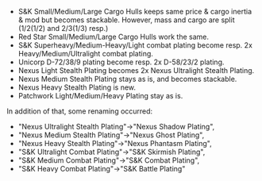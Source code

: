 
 - S&K Small/Medium/Large Cargo Hulls keeps same price & cargo inertia & mod but becomes stackable. However, mass and cargo are split (1/2(1/2) and 2/3(1/3) resp.)
 - Red Star Small/Medium/Large Cargo Hulls work the same.
 - S&K Superheavy/Medium-Heavy/Light combat plating become resp. 2x Heavy/Medium/Ultralight combat plating.
 - Unicorp D-72/38/9 plating become resp. 2x D-58/23/2 plating.
 - Nexus Light Stealth Plating becomes 2x Nexus Ultralight Stealth Plating.
 - Nexus Medium Stealth Plating stays as is, and becomes stackable.
 - Nexus Heavy Stealth Plating is new.
 - Patchwork Light/Medium/Heavy Plating stay as is.

In addition of that, some renaming occurred:
 - "Nexus Ultralight Stealth Plating"->"Nexus Shadow Plating",
 - "Nexus Medium Stealth Plating"->"Nexus Ghost Plating",
 - "Nexus Heavy Stealth Plating"->"Nexus Phantasm Plating",
 - "S&K Ultralight Combat Plating"->"S&K Skirmish Plating",
 - "S&K Medium Combat Plating"->"S&K Combat Plating",
 - "S&K Heavy Combat Plating"->"S&K Battle Plating"

